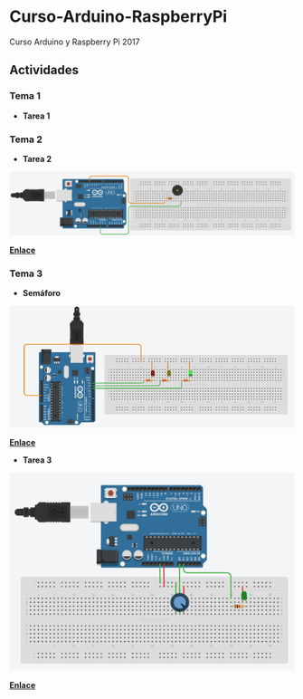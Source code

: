 # Curso-Arduino-RaspberryPi

Curso Arduino y Raspberry Pi 2017

## Actividades

### Tema 1

- **Tarea 1**

### Tema 2

- **Tarea 2**

[![tarea 2](https://github.com/marlenelis/Curso-Arduino-RaspberryPi/blob/master/Actividades/tarea2.png)](https://circuits.io/circuits/4949199-tonos )

  [**Enlace**](https://circuits.io/circuits/4949199-tonos) 

### Tema 3

- **Semáforo** 

[![semáforo](https://github.com/marlenelis/Curso-Arduino-RaspberryPi/blob/master/Actividades/ejemplo3-1.png)](https://circuits.io/circuits/4953131-semaforo_mv)

[**Enlace**](https://circuits.io/circuits/4953131-semaforo_mv) 


- **Tarea 3**

[![Tarea 3](https://github.com/marlenelis/Curso-Arduino-RaspberryPi/blob/master/Actividades/tarea3.png)](https://circuits.io/circuits/4951191-potentiometer-led)


  [**Enlace**](https://circuits.io/circuits/4951191-potentiometer-led) 


